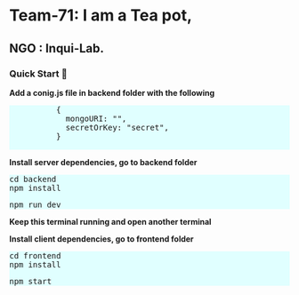 # Team-71: I am a Tea pot,      
## NGO : Inqui-Lab.

<div>
  <h3>
        Quick Start
        <g-emoji
          class="g-emoji"
          alias="rocket"
          fallback-src="https://github.githubassets.com/images/icons/emoji/unicode/1f680.png"
          >🚀</g-emoji
        >
      </h3>
      <div>
        <p><b>Add a conig.js file in backend folder with the following</b></p>
      <div class="highlight highlight-source-shell" style="background-color:lightcyan">
        <pre>
          {
            mongoURI: "<your_mongoDB_Atlas_uri_with_credentials>",
            secretOrKey: "secret",
          }
          </pre>
      </div>
      <p><b>Install server dependencies, go to backend folder</b></p>
      <div class="highlight highlight-source-shell" style="background-color:lightcyan">
        <pre>cd backend<br>npm install</pre>
        <pre>npm run dev</pre>
      </div>
        <p><b>Keep this terminal running and open another terminal</b></p>
      <p><b>Install client dependencies, go to frontend folder</b></p>
      <div class="highlight highlight-source-shell" style="background-color:lightcyan">
        <pre>cd frontend<br>npm install</pre>
        <pre>npm start</pre>
      </div>
      </div>
 </div>
